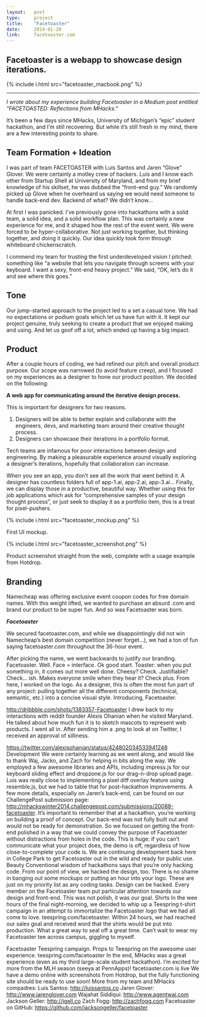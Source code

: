 ```yaml
---
layout:   post
type:     project
title:    "Facetoaster"
date:     2014-01-20
link:     facetoaster.com
---
```


## Facetoaster is a webapp to showcase design iterations.

{% include i.html src="facetoaster_macbook.png" %}

---

*I wrote about my experience building Facetoaster in a Medium post entitled "FACETOASTED: Reflections from MHacks."*

It’s been a few days since MHacks, University of Michigan’s “epic” student hackathon, and I’m still recovering. But while it’s still fresh in my mind, there are a few interesting points to share.

## Team Formation + Ideation

I was part of team FACETOASTER with Luis Santos and Jaren “Glove” Glover. We were certainly a motley crew of hackers. Luis and I know each other from Startup Shell at University of Maryland, and from my brief knowledge of his skillset, he was dubbed the “front-end guy.” We randomly picked up Glove when he overheard us saying we would need someone to handle back-end dev. Backend of what? We didn’t know…

At first I was panicked. I’ve previously gone into hackathons with a solid team, a solid idea, and a solid workflow plan. This was certainly a new experience for me, and it shaped how the rest of the event went. We were forced to be hyper-collaborative. Not just working together, but thinking together, and doing it quickly. Our idea quickly took form through whiteboard chickenscratch.

I commend my team for trusting the first underdeveloped vision I pitched: something like “a website that lets you navigate through screens with your keyboard. I want a sexy, front-end heavy project.” We said, “OK, let’s do it and see where this goes.”

## Tone

Our jump-started approach to the project led to a set a casual tone. We had no expectations or podium goals which let us have fun with it. It kept our project genuine, truly seeking to create a product that we enjoyed making and using. And let us goof off a lot, which ended up having a big impact.

## Product

After a couple hours of coding, we had refined our pitch and overall product purpose. Our scope was narrowed (to avoid feature creep), and I focused on my experiences as a designer to hone our product position. We decided on the following:

**A web app for communicating around the iterative design process.**

This is important for designers for two reasons.

1. Designers will be able to better explain and collaborate with the engineers, devs, and marketing team around their creative thought process.
2. Designers can showcase their iterations in a portfolio format.

Tech teams are infamous for poor interactions between design and engineering. By making a pleasurable experience around visually exploring a designer’s iterations, hopefully that collaboration can increase.

When you see an app, you don’t see all the work that went behind it. A designer has countless folders full of app-1.ai, app-2.ai, app-3.ai… Finally, we can display those in a productive, beautiful way. Whether using this for job applications which ask for “comprehensive samples of your design thought process”, or just seek to display it as a portfolio item, this is a treat for pixel-pushers.

{% include i.html src="facetoaster_mockup.png" %}

First UI mockup.

{% include i.html src="facetoaster_screenshot.png" %}

Product screenshot straight from the web, complete with a usage example from Hotdrop.

## Branding

Namecheap was offering exclusive event coupon codes for free domain names. With this weight lifted, we wanted to purchase an absurd .com and brand our product to be super fun. And so was Facetoaster was born.

***Facetoaster***

We secured facetoaster.com, and while we disappointingly did not win Namecheap’s best domain competition (never forget…), we had a ton of fun saying facetoaster.com throughout the 36-hour event.

After picking the name, we went backwards to justify our branding. Facetoaster. Well. Face = interface. Ok good start. Toaster: when you put something in, it comes out more well done. Cheesy? Check. Justifiable? Check… ish. Makes everyone smile when they hear it? Check plus.
From here, I worked on the logo. As a designer, this is often the most fun part of any project: pulling together all the different components (technical, semantic, etc.) into a concise visual style. Introducing, Facetoaster.

http://dribbble.com/shots/1383357-Facetoaster
I drew back to my interactions with reddit founder Alexis Ohanian when he visited Maryland. He talked about how much fun it is to sketch mascots to represent web products. I went all in. After sending him a .png to look at on Twitter, I received an approval of silliness.

https://twitter.com/alexisohanian/status/424802034533941248
Development
We were certainly learning as we went along, and would like to thank Waj, Jacko, and Zach for helping in bits along the way. We employed a few awesome libraries and APIs, including impress.js for our keyboard sliding effect and dropzone.js for our drag-n-drop upload page. Luis was really close to implementing a pixel diff overlay feature using resemble.js, but we had to table that for post-hackathon improvements. A few more details, especially on Jaren’s back-end, can be found on our ChallengePost submission page: http://mhackswinter2014.challengepost.com/submissions/20088-facetoaster.
It’s important to remember that at a hackathon, you’re working on building a proof of concept. Our back-end was not fully built out and would not be ready for demonstration. So we focused on getting the front-end polished in a way that we could convey the purpose of Facetoaster without distractions from holes in the code. This is huge: if you can’t communicate what your project does, the demo is off, regardless of how close-to-complete your code is. We are continuing development back here in College Park to get Facetoaster out in the wild and ready for public use.
Beauty
Conventional wisdom of hackathons says that you’re only hacking code. From our point of view, we hacked the design, too. There is no shame in banging out some mockups or putting an hour into your logo. These are just on my priority list as any coding tasks.
Design can be hacked.
Every member on the Facetoaster team put particular attention towards our design and front-end. This was not polish, it was our goal.
Shirts
In the wee hours of the final night-morning, we decided to whip up a Teespring t-shirt campaign in an attempt to immortalize the Facetoaster logo that we had all come to love. teespring.com/facetoaster. Within 24 hours, we had reached our sales goal and received word that the shirts would be put into production. What a great way to seal off a great time. Can’t wait to wear my Facetoaster tee across campus, giggling to myself.

Facetoaster Teespring campaign. Props to Teespring on the awesome user experience. teespring.com/facetoaster
In the end, MHacks was a great experience (even as my third large-scale student hackathon). I’m excited for more from the MLH season (seeya at PennApps)!
facetoaster.com is live
We have a demo online with screenshots from Hotdrop, but the fully functioning site should be ready to use soon!
More from my team and MHacks compadres:
Luis Santos: http://luissantos.co
Jaren Glover: http://www.jarenglover.com
Wajahat Siddiqui: http://www.agentwaj.com
Jackson Geller: http://jgell.co
Zach Fogg: http://zachfogg.com
Facetoaster on GitHub: https://github.com/jacksongeller/facetoaster